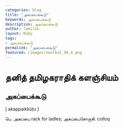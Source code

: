 ```yaml
---  
categories: blog  
title: "அகப்பைக்கூடு"
keywords: அகப்பைக்கூடு  
description: அகப்பைக்கூடு
author: Tamilan  
layout: Ruby  
tags:     
- அகப்பைக்கூடு
permalink: "அகப்பைக்கூடு"  
featured: /images/noolkal_96_6.png  
--- 
```

# தனித் தமிழகராதிக் களஞ்சியம்
## அகப்பைக்கூடு

[ akappaikkūṭu ]  
  
பெ. அகப்பை rack for ladles; அகப்பைசொருகி. colloq